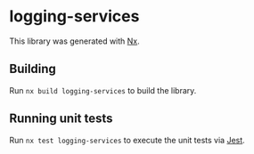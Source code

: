 # logging-services

This library was generated with [Nx](https://nx.dev).

## Building

Run `nx build logging-services` to build the library.

## Running unit tests

Run `nx test logging-services` to execute the unit tests via [Jest](https://jestjs.io).
